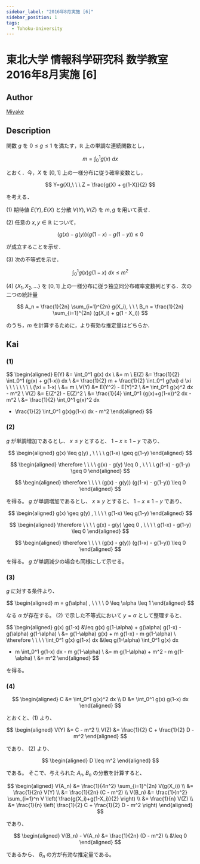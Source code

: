 ```yaml
---
sidebar_label: "2016年8月実施 [6]"
sidebar_position: 1
tags:
  - Tohoku-University
---
```

# 東北大学 情報科学研究科 数学教室 2016年8月実施 \[6\]

## **Author**
[Miyake](https://miyake.github.io/exams/index.html)

## **Description**
関数 $g$ を $0 \le g \le 1$ を満たす，$\mathbb{R}$ 上の単調な連続関数とし，

$$
m = \int_0^1 g(x)\ dx
$$

とおく．今，$X$ を $[0, 1]$ 上の一様分布に従う確率変数とし，

$$
Y=g(X),\ \ \ Z = \frac{g(X) + g(1-X)}{2}
$$

を考える．

(1) 期待値 $E(Y),E(X)$ と分散 $V(Y),V(Z)$ を $m, g$ を用いて表せ．

(2) 任意の $x, y \in \mathbb{R}$ について，

$$
(g(x) - g(y))(g(1-x) - g(1-y)) \le 0
$$

が成立することを示せ．

(3) 次の不等式を示せ．

$$
\int_0^1 g(x)g(1-x)\ dx \le m^2
$$

(4) $\{X_1, X_2, \ldots \}$ を $[0, 1]$ 上の一様分布に従う独立同分布確率変数列とする．次の二つの統計量

$$
A_n = \frac{1}{2n} \sum_{i=1}^{2n} g(X_i), \ \ \ B_n = \frac{1}{2n} \sum_{i=1}^{2n} (g(X_i) + g(1 - X_i))
$$

のうち，$m$ を計算するために，より有効な推定量はどちらか．

## **Kai**
### (1)

$$
\begin{aligned}
E(Y)
&=
\int_0^1 g(x) dx
\\
&=
m
\\
E(Z)
&=
\frac{1}{2} \int_0^1 (g(x) + g(1-x)) dx
\\
&=
\frac{1}{2} m + \frac{1}{2} \int_0^1 g(\xi) d \xi
\ \ \ \ \ \ \ \ 
(\xi = 1-x)
\\
&=
m
\\
V(Y)
&=
E(Y^2) - E(Y)^2
\\
&=
\int_0^1 g(x)^2 dx - m^2
\\
V(Z)
&=
E(Z^2) - E(Z)^2
\\
&=
\frac{1}{4} \int_0^1 (g(x)+g(1-x))^2 dx - m^2
\\
&=
\frac{1}{2} \int_0^1 g(x)^2 dx
+ \frac{1}{2} \int_0^1 g(x)g(1-x) dx - m^2
\end{aligned}
$$

### (2)
$g$ が単調増加であるとし、 $x \leq y$ とすると、
$1-x \geq 1-y$ であり、

$$
\begin{aligned}
g(x) \leq g(y)
, \ \ \ \ 
g(1-x) \geq g(1-y)
\end{aligned}
$$

$$
\begin{aligned}
\therefore \ \ \ \ 
g(x) - g(y) \leq 0
, \ \ \ \ 
g(1-x) - g(1-y) \geq 0
\end{aligned}
$$

$$
\begin{aligned}
\therefore \ \ \ \ 
(g(x) - g(y))
(g(1-x) - g(1-y)) \leq 0
\end{aligned}
$$

を得る。
$g$ が単調増加であるとし、 $x \geq y$ とすると、
$1-x \leq 1-y$ であり、

$$
\begin{aligned}
g(x) \geq g(y)
, \ \ \ \ 
g(1-x) \leq g(1-y)
\end{aligned}
$$

$$
\begin{aligned}
\therefore \ \ \ \ 
g(x) - g(y) \geq 0
, \ \ \ \ 
g(1-x) - g(1-y) \leq 0
\end{aligned}
$$

$$
\begin{aligned}
\therefore \ \ \ \ 
(g(x) - g(y))
(g(1-x) - g(1-y)) \leq 0
\end{aligned}
$$

を得る。
$g$ が単調減少の場合も同様にして示せる。

### (3)
$g$ に対する条件より、

$$
\begin{aligned}
m = g(\alpha)
, \ \ \ \ 
0 \leq \alpha \leq 1
\end{aligned}
$$

なる $\alpha$ が存在する。
(2) で示した不等式において $y = \alpha$ として整理すると、

$$
\begin{aligned}
g(x) g(1-x)
&\leq
g(x) g(1-\alpha) + g(\alpha) g(1-x) - g(\alpha) g(1-\alpha)
\\
&=
g(1-\alpha) g(x) + m g(1-x) - m g(1-\alpha)
\\
\therefore \ \ \ \ 
\int_0^1 g(x) g(1-x) dx
&\leq
g(1-\alpha) \int_0^1 g(x) dx
+ m \int_0^1 g(1-x) dx - m g(1-\alpha)
\\
&=
m g(1-\alpha) + m^2 - m g(1-\alpha)
\\
&=
m^2
\end{aligned}
$$

を得る。

### (4)

$$
\begin{aligned}
C &= \int_0^1 g(x)^2 dx
\\
D &= \int_0^1 g(x) g(1-x) dx
\end{aligned}
$$

とおくと、(1) より、

$$
\begin{aligned}
V(Y) &= C - m^2
\\
V(Z) &= \frac{1}{2} C + \frac{1}{2} D - m^2
\end{aligned}
$$

であり、 (2) より、

$$
\begin{aligned}
D \leq m^2
\end{aligned}
$$

である。
そこで、与えられた $A_n, B_n$ の分散を計算すると、

$$
\begin{aligned}
V(A_n)
&=
\frac{1}{4n^2} \sum_{i=1}^{2n} V(g(X_i))
\\
&=
\frac{1}{2n} V(Y)
\\
&=
\frac{1}{2n} (C - m^2)
\\
V(B_n)
&=
\frac{1}{n^2} \sum_{i=1}^n
V \left( \frac{g(X_i)+g(1-X_i)}{2} \right)
\\
&=
\frac{1}{n} V(Z)
\\
&=
\frac{1}{n} \left( \frac{1}{2} C + \frac{1}{2} D - m^2 \right)
\end{aligned}
$$

であり、

$$
\begin{aligned}
V(B_n) - V(A_n)
&=
\frac{1}{2n} (D - m^2)
\\
&\leq
0
\end{aligned}
$$

であるから、 $B_n$ の方が有効な推定量である。